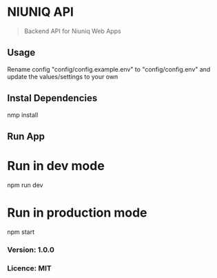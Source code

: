 # NIUNIQ API

> Backend API for Niuniq Web Apps

## Usage
 
 Rename config "config/config.example.env" to 
 "config/config.env" and update the values/settings to your own

 ## Instal Dependencies
 
 nmp install
 
 ## Run App

 # Run in dev mode

  npm run dev

 # Run in production mode

  npm start

 ### Version: 1.0.0
 ### Licence: MIT
